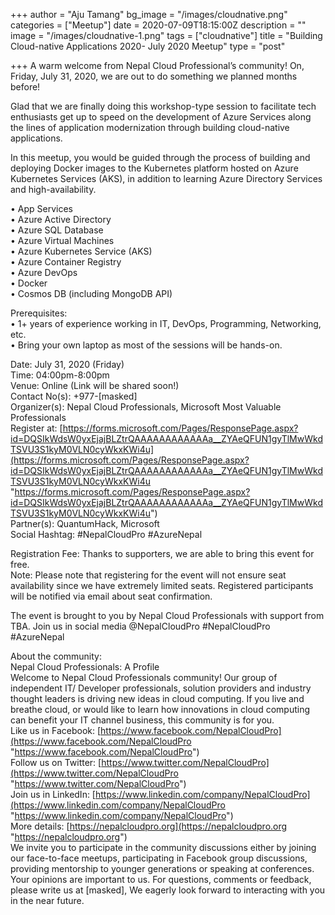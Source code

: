 +++
author = "Aju Tamang"
bg_image = "/images/cloudnative.png"
categories = ["Meetup"]
date = 2020-07-09T18:15:00Z
description = ""
image = "/images/cloudnative-1.png"
tags = ["cloudnative"]
title = "Building Cloud-native Applications 2020- July 2020 Meetup"
type = "post"

+++
A warm welcome from Nepal Cloud Professional’s community! On, Friday, July 31, 2020, we are out to do something we planned months before!

Glad that we are finally doing this workshop-type session to facilitate tech enthusiasts get up to speed on the development of Azure Services along the lines of application modernization through building cloud-native applications.

In this meetup, you would be guided through the process of building and deploying Docker images to the Kubernetes platform hosted on Azure Kubernetes Services (AKS), in addition to learning Azure Directory Services and high-availability.

• App Services  
• Azure Active Directory  
• Azure SQL Database  
• Azure Virtual Machines  
• Azure Kubernetes Service (AKS)  
• Azure Container Registry  
• Azure DevOps  
• Docker  
• Cosmos DB (including MongoDB API)

Prerequisites:  
• 1+ years of experience working in IT, DevOps, Programming, Networking, etc.  
• Bring your own laptop as most of the sessions will be hands-on.

Date: July 31, 2020 (Friday)  
Time: 04:00pm-8:00pm  
Venue: Online (Link will be shared soon!)  
Contact No(s): +977-\[masked\]  
Organizer(s): Nepal Cloud Professionals, Microsoft Most Valuable Professionals  
Register at: [https://forms.microsoft.com/Pages/ResponsePage.aspx?id=DQSIkWdsW0yxEjajBLZtrQAAAAAAAAAAAAa__ZYAeQFUN1gyTlMwWkdTSVU3S1kyM0VLN0cyWkxKWi4u](https://forms.microsoft.com/Pages/ResponsePage.aspx?id=DQSIkWdsW0yxEjajBLZtrQAAAAAAAAAAAAa__ZYAeQFUN1gyTlMwWkdTSVU3S1kyM0VLN0cyWkxKWi4u "https://forms.microsoft.com/Pages/ResponsePage.aspx?id=DQSIkWdsW0yxEjajBLZtrQAAAAAAAAAAAAa__ZYAeQFUN1gyTlMwWkdTSVU3S1kyM0VLN0cyWkxKWi4u")  
Partner(s): QuantumHack, Microsoft  
Social Hashtag: #NepalCloudPro #AzureNepal

Registration Fee: Thanks to supporters, we are able to bring this event for free.  
Note: Please note that registering for the event will not ensure seat availability since we have extremely limited seats. Registered participants will be notified via email about seat confirmation.

The event is brought to you by Nepal Cloud Professionals with support from TBA. Join us in social media @NepalCloudPro #NepalCloudPro #AzureNepal

About the community:  
Nepal Cloud Professionals: A Profile  
Welcome to Nepal Cloud Professionals community! Our group of independent IT/ Developer professionals, solution providers and industry thought leaders is driving new ideas in cloud computing. If you live and breathe cloud, or would like to learn how innovations in cloud computing can benefit your IT channel business, this community is for you.  
Like us in Facebook: [https://www.facebook.com/NepalCloudPro](https://www.facebook.com/NepalCloudPro "https://www.facebook.com/NepalCloudPro")  
Follow us on Twitter: [https://www.twitter.com/NepalCloudPro](https://www.twitter.com/NepalCloudPro "https://www.twitter.com/NepalCloudPro")  
Join us in LinkedIn: [https://www.linkedin.com/company/NepalCloudPro](https://www.linkedin.com/company/NepalCloudPro "https://www.linkedin.com/company/NepalCloudPro")  
More details: [https://nepalcloudpro.org](https://nepalcloudpro.org "https://nepalcloudpro.org")  
We invite you to participate in the community discussions either by joining our face-to-face meetups, participating in Facebook group discussions, providing mentorship to younger generations or speaking at conferences. Your opinions are important to us. For questions, comments or feedback, please write us at \[masked\], We eagerly look forward to interacting with you in the near future.